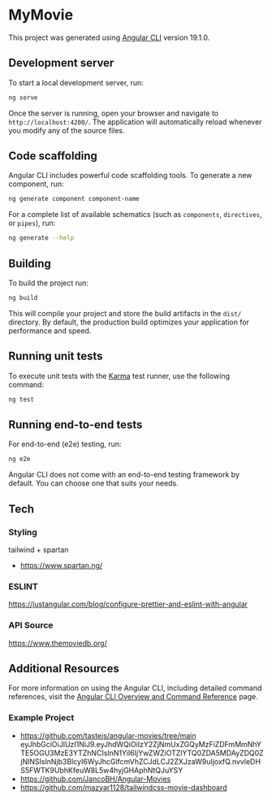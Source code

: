 # MyMovie

This project was generated using [Angular CLI](https://github.com/angular/angular-cli) version 19.1.0.

## Development server

To start a local development server, run:

```bash
ng serve
```

Once the server is running, open your browser and navigate to `http://localhost:4200/`. The application will automatically reload whenever you modify any of the source files.

## Code scaffolding

Angular CLI includes powerful code scaffolding tools. To generate a new component, run:

```bash
ng generate component component-name
```

For a complete list of available schematics (such as `components`, `directives`, or `pipes`), run:

```bash
ng generate --help
```

## Building

To build the project run:

```bash
ng build
```

This will compile your project and store the build artifacts in the `dist/` directory. By default, the production build optimizes your application for performance and speed.

## Running unit tests

To execute unit tests with the [Karma](https://karma-runner.github.io) test runner, use the following command:

```bash
ng test
```

## Running end-to-end tests

For end-to-end (e2e) testing, run:

```bash
ng e2e
```

Angular CLI does not come with an end-to-end testing framework by default. You can choose one that suits your needs.

## Tech
### Styling
tailwind + spartan
- https://www.spartan.ng/

### ESLINT
https://justangular.com/blog/configure-prettier-and-eslint-with-angular

### API Source
https://www.themoviedb.org/

## Additional Resources

For more information on using the Angular CLI, including detailed command references, visit the [Angular CLI Overview and Command Reference](https://angular.dev/tools/cli) page.


### Example Project
- https://github.com/tastejs/angular-movies/tree/main
  eyJhbGciOiJIUzI1NiJ9.eyJhdWQiOiIzY2ZjNmUxZGQyMzFiZDFmMmNhYTE5OGU3MzE3YTZhNCIsInN1YiI6IjYwZWZiOTZlYTQ0ZDA5MDAyZDQ0ZjNlNSIsInNjb3BlcyI6WyJhcGlfcmVhZCJdLCJ2ZXJzaW9uIjoxfQ.nvvleDHS5FWTK9UbhKfeuW8L5w4hyjGHAphNtQJuYSY
- https://github.com/JancoBH/Angular-Movies
- https://github.com/mazyar1128/tailwindcss-movie-dashboard
